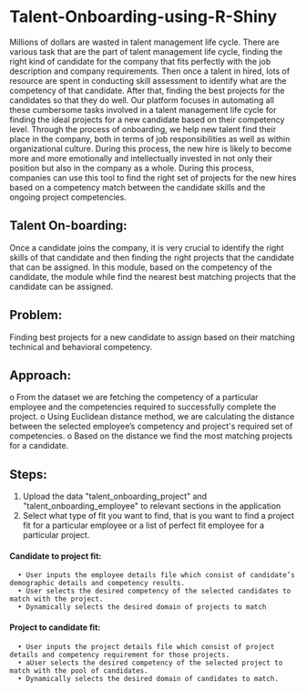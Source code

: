 # Talent-Onboarding-using-R-Shiny

Millions of dollars are wasted in talent management life cycle. There are various task that are the part of talent management life cycle, finding the right kind of candidate for the company that fits perfectly with the job description and company requirements. Then once a talent in hired, lots of resource are spent in conducting skill assessment to identify what are the competency of that candidate. After that, finding the best projects for the candidates so that they do well. Our platform focuses in automating all these cumbersome tasks involved in a talent management life cycle for finding the ideal projects for a new candidate based on their competency level.
Through the process of onboarding, we help new talent find their place in the company, both in terms of job responsibilities as well as within organizational culture. During this process, the new hire is likely to become more and more emotionally and intellectually invested in not only their position but also in the company as a whole. During this process, companies can use this tool to find the right set of projects for the new hires based on a competency match between the candidate skills and the ongoing project competencies.

## Talent On-boarding: 
Once a candidate joins the company, it is very crucial to identify the right skills of that candidate and then finding the right projects that the candidate that can be assigned. In this module, based on the competency of the candidate, the module while find the nearest best matching projects that the candidate can be assigned.

## Problem:
Finding best projects for a new candidate to assign based on their matching technical and behavioral competency.

## Approach: 
o	From the dataset we are fetching the competency of a particular employee and the competencies required to successfully complete the project.
o	Using Euclidean distance method, we are calculating the distance between the selected employee’s competency and project's required set of competencies. 
o	Based on the distance we find the most matching projects for a candidate. 

## Steps:
1) Upload the data "talent_onboarding_project" and "talent_onboarding_employee" to relevant sections in the application 
2) Select what type of fit you want to find, that is you want to find a project fit for a particular employee or a list of perfect fit employee for a particular project. 
#### Candidate to project fit: 
      • User inputs the employee details file which consist of candidate’s demographic details and competency results.
      • User selects the desired competency of the selected candidates to match with the project.
      • Dynamically selects the desired domain of projects to match
#### Project to candidate fit:
      • User inputs the project details file which consist of project details and competency requirement for those projects.
      • aUser selects the desired competency of the selected project to match with the pool of candidates.
      • Dynamically selects the desired domain of candidates to match.
